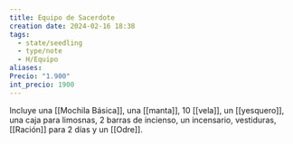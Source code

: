 ```yaml
---
title: Equipo de Sacerdote
creation date: 2024-02-16 18:38
tags:
  - state/seedling
  - type/note
  - H/Equipo
aliases: 
Precio: "1.900"
int_precio: 1900
---
```

Incluye una [[Mochila Básica]], una [[manta]], 10 [[vela]], un [[yesquero]], una caja para limosnas, 2 barras de incienso, un incensario, vestiduras, [[Ración]] para 2 días y un [[Odre]].
